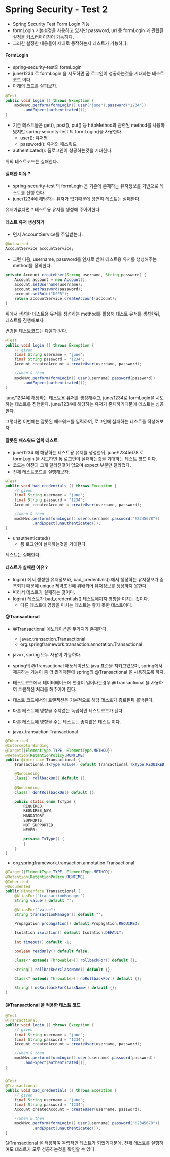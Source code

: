 # Spring Security - Test 2
- Spring Security Test Form Login 기능
- formLogin 기본설정을 사용하고 있지만 password, url 등 formLogin 과 관련된 설정을 커스터마이징이 가능하다.
- 그러한 설정한 내용들이 제대로 동작하는지 테스트가 가능하다. 

#### FormLogin 
- spring-security-test의 formLogin
- june/1234 로 formLogin 을 시도하면 폼 로그인이 성공하는것을 기대하는 테스트 코드 이다.
- 아래의 코드를 살펴보자.
```java
@Test
public void login () throws Exception {
    mockMvc.perform(formLogin().user("june").password("1234"))
        .andExpect(authenticated());
}
```

- 기존 테스트들은 get(), post(), put() 등 httpMethod와 관련된 method를 사용하였지만 spring-security-test 의 formLogin()을 사용한다.
    - user(): 유저명
    - password(): 유저의 패스워드
- authenticated(): 폼로그인이 성공하는것을 기대한다.

위의 테스트코드는 실패한다.

#### 실패한 이유 ?
- spring-security-test 의 formLogin 은 기존에 존재하는 유저정보를 기반으로 테스트를 진행 한다.
- june/1234에 해당하는 유저가 없기때문에 당연히 테스트는 실패한다.

유저가없다면 ? 테스트용 유저를 생성해 주어야한다.

#### 테스트 유저 생성하기
- 먼저 AccountService를 주입받는다.

```java
@Autowired
AccountService accountService;
```
- 그런 다음, username, password를 인자로 받아 테스트용 유저를 생성해주는 method를 정의한다.
```java
private Account createUser(String username, String password) {
    Account account = new Account();
    account.setUsername(username);
    account.setPassword(password);
    account.setRole("USER");
    return accountService.createAccount(account);
}
```

위에서 생성한 테스트용 유저를 생성하는 method를 활용해 테스트 유저를 생성한뒤, 테스트를 진행해보자

변경된 테스트코드는 다음과 같다.
```java
@Test
public void login () throws Exception {
    // given
    final String username = "june";
    final String password = "1234";
    Account createdAccount = createUser(username, password);

    //when & then
    mockMvc.perform(formLogin().user(username).password(password))
        .andExpect(authenticated());
}
```

june/1234에 해당하는 테스트용 유저를 생성해주고, june/1234로 formLogin을 시도하는 테스트를 진행한다.
june/1234에 해당하는 유저가 존재하기때문에 테스트는 성공한다.

그렇다면 이번에는 잘못된 패스워드를 입력하여, 로그인에 실패하는 테스트를 작성해보자

#### 잘못된 패스워드 입력 테스트
- june/1234 에 해당하는 테스트용 유저를 생성한뒤, june/!2345678 로 formLogin 을 시도하면 폼 로그인이 실패하는것을 기대하는 테스트 코드 이다.
- 코드는 이전과 크게 달라진것이 없으며 expect 부분만 달라졌다.
- 전체 테스트코드를 실행해보자.
```java
@Test
public void bad_credentials () throws Exception {
    // given
    final String username = "june";
    final String password = "1234";
    Account createdAccount = createUser(username, password);

    //when & then
    mockMvc.perform(formLogin().user(username).password("!2345678"))
            .andExpect(unauthenticated());
}
```

- unauthenticated()
    - 폼 로그인이 실패하는것을 기대한다.


테스트는 실패한다.

#### 테스트가 실패한 이유 ?
- login() 에서 생성한 유저정보와, bad_credentials() 에서 생성하는 유저정보가 중복되기 때문에 unique 제약조건에 위배되어 유저정보를 생성하지 못한다.
- 따라서 테스트가 실패하는 것이다.
- login() 테스트가 bad_credentials() 테스트에까지 영향을 미치는 것이다.
    - 다른 테스트에 영향을 미치는 테스트는 좋지 못한 테스트이다.


#### @Transactional
- @Transactional 애노테이션은 두가지가 존재한다.
    - javax.transaction.Transactional
    - org.springframework.transaction.annotation.Transactional
- javax, spring 모두 사용이 가능하다.
- spring의 @Transactional 애노테이션도 java 표준을 지키고있으며, spring에서 제공하는 기능이 좀 더 많기때문에 spring의 @Transactional 을 사용하도록 하자.

- 테스트코드에서 데이터베이스에 변경이 일어나는경우 @Transactional 을 사용하여 트랜잭션 처리를 해주어야 한다.
- 테스트 코드에서의 트랜잭션은 기본적으로 해당 테스트가 종료된뒤 롤백된다.
- 다른 테스트에 영향을 주지않는 독립적인 테스트코드가 된다.
- 다른 테스트에 영향을 주는 테스트는 좋지않은 테스트 이다.

- javax.transaction.Transactional
```java
@Inherited
@InterceptorBinding
@Target({ElementType.TYPE, ElementType.METHOD})
@Retention(RetentionPolicy.RUNTIME)
public @interface Transactional {
    Transactional.TxType value() default Transactional.TxType.REQUIRED;

    @Nonbinding
    Class[] rollbackOn() default {};

    @Nonbinding
    Class[] dontRollbackOn() default {};

    public static enum TxType {
        REQUIRED,
        REQUIRES_NEW,
        MANDATORY,
        SUPPORTS,
        NOT_SUPPORTED,
        NEVER;

        private TxType() {
        }
    }
}
```

- org.springframework.transaction.annotation.Transactional
```java
@Target({ElementType.TYPE, ElementType.METHOD})
@Retention(RetentionPolicy.RUNTIME)
@Inherited
@Documented
public @interface Transactional {
    @AliasFor("transactionManager")
    String value() default "";

    @AliasFor("value")
    String transactionManager() default "";

    Propagation propagation() default Propagation.REQUIRED;

    Isolation isolation() default Isolation.DEFAULT;

    int timeout() default -1;

    boolean readOnly() default false;

    Class<? extends Throwable>[] rollbackFor() default {};

    String[] rollbackForClassName() default {};

    Class<? extends Throwable>[] noRollbackFor() default {};

    String[] noRollbackForClassName() default {};
}
```


#### @Transactional 을 적용한 테스트 코드
```java
@Test
@Transactional
public void login () throws Exception {
    // given
    final String username = "june";
    final String password = "1234";
    Account createdAccount = createUser(username, password);

    //when & then
    mockMvc.perform(formLogin().user(username).password(password))
        .andExpect(authenticated());
}


@Test
@Transactional
public void bad_credentials () throws Exception {
    // given
    final String username = "june";
    final String password = "1234";
    Account createdAccount = createUser(username, password);

    //when & then
    mockMvc.perform(formLogin().user(username).password("!2345678"))
            .andExpect(unauthenticated());
}
```

@Transactional 을 적용하여 독립적인 테스트가 되었기때문에, 전체 테스트를 실행하여도 테스트가 모두 성공하는것을 확인할 수 있다.
